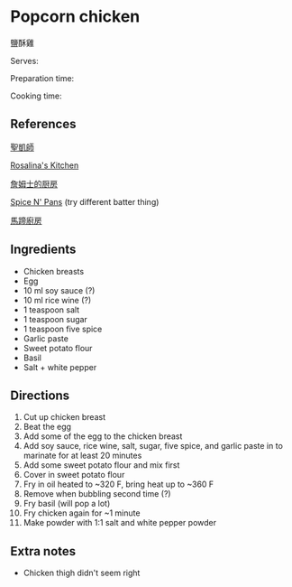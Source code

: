 # Popcorn chicken

鹽酥雞

Serves:

Preparation time:

Cooking time:

## References

[聖凱師](https://www.youtube.com/watch?v=IWIzuNaVbsE)

[Rosalina's Kitchen](https://www.youtube.com/watch?v=hf8jAaJ2d3w)

[詹姆士的厨房](https://www.youtube.com/watch?v=FNsB9x0x76g)

[Spice N' Pans](https://www.youtube.com/watch?v=HgApMC03EwY) (try different batter thing)

[馬蹄廚房](https://www.youtube.com/watch?v=UqlYAG1mveU)

## Ingredients

- Chicken breasts
- Egg
- 10 ml soy sauce (?)
- 10 ml rice wine (?)
- 1 teaspoon salt
- 1 teaspoon sugar
- 1 teaspoon five spice
- Garlic paste
- Sweet potato flour
- Basil
- Salt + white pepper

## Directions

1. Cut up chicken breast
2. Beat the egg
3. Add some of the egg to the chicken breast
4. Add soy sauce, rice wine, salt, sugar, five spice, and garlic paste in to marinate for at least 20 minutes
5. Add some sweet potato flour and mix first
6. Cover in sweet potato flour
7. Fry in oil heated to ~320 F, bring heat up to ~360 F
8. Remove when bubbling second time (?)
9. Fry basil (will pop a lot)
10. Fry chicken again for ~1 minute
11. Make powder with 1:1 salt and white pepper powder

## Extra notes

- Chicken thigh didn't seem right
